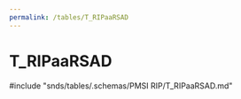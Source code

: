 ```yaml
---
permalink: /tables/T_RIPaaRSAD
---
```

# T\_RIPaaRSAD
<!-- SPDX-License-Identifier: MPL-2.0 -->

<!-- ATTENTION : Ne pas supprimer ou modifier la ligne ci-dessous -->
#include "snds/tables/.schemas/PMSI RIP/T_RIPaaRSAD.md"
<!-- ATTENTION : Ne pas supprimer ou modifier la ligne ci-dessus -->
